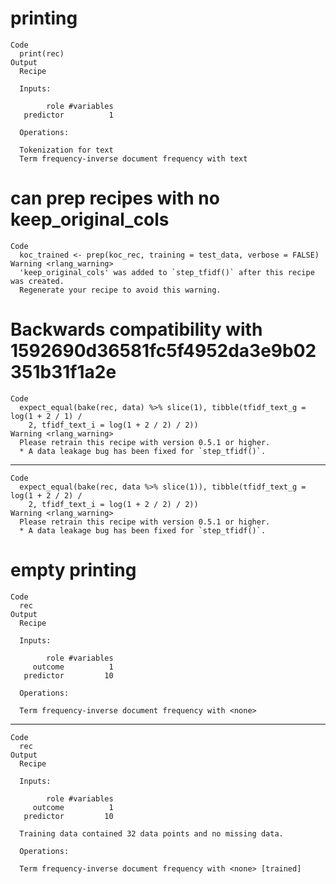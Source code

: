 # printing

    Code
      print(rec)
    Output
      Recipe
      
      Inputs:
      
            role #variables
       predictor          1
      
      Operations:
      
      Tokenization for text
      Term frequency-inverse document frequency with text

# can prep recipes with no keep_original_cols

    Code
      koc_trained <- prep(koc_rec, training = test_data, verbose = FALSE)
    Warning <rlang_warning>
      'keep_original_cols' was added to `step_tfidf()` after this recipe was created.
      Regenerate your recipe to avoid this warning.

# Backwards compatibility with 1592690d36581fc5f4952da3e9b02351b31f1a2e

    Code
      expect_equal(bake(rec, data) %>% slice(1), tibble(tfidf_text_g = log(1 + 2 / 1) /
        2, tfidf_text_i = log(1 + 2 / 2) / 2))
    Warning <rlang_warning>
      Please retrain this recipe with version 0.5.1 or higher.
      * A data leakage bug has been fixed for `step_tfidf()`.

---

    Code
      expect_equal(bake(rec, data %>% slice(1)), tibble(tfidf_text_g = log(1 + 2 / 2) /
        2, tfidf_text_i = log(1 + 2 / 2) / 2))
    Warning <rlang_warning>
      Please retrain this recipe with version 0.5.1 or higher.
      * A data leakage bug has been fixed for `step_tfidf()`.

# empty printing

    Code
      rec
    Output
      Recipe
      
      Inputs:
      
            role #variables
         outcome          1
       predictor         10
      
      Operations:
      
      Term frequency-inverse document frequency with <none>

---

    Code
      rec
    Output
      Recipe
      
      Inputs:
      
            role #variables
         outcome          1
       predictor         10
      
      Training data contained 32 data points and no missing data.
      
      Operations:
      
      Term frequency-inverse document frequency with <none> [trained]

